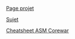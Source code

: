 [Page projet](https://projects.intra.42.fr/projects/corewar)

[Sujet](https://cdn.intra.42.fr/pdf/pdf/30/corewar.pdf)

[Cheatsheet ASM Corewar](https://docs.google.com/spreadsheets/d/1pFwSCne-mh-u5ZLsjZS8VI9QvecYk-gWTyNaPstjpLE/)


